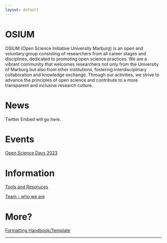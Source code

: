 ```yaml
---
layout: default
---
```

# OSIUM
OSIUM (Open Science Initiative University Marburg) is an open and voluntary group consisting of researchers from all career stages and disciplines, dedicated to promoting open science practices. We are a vibrant community that welcomes researchers not only from the University of Marburg but also from other institutions, fostering interdisciplinary collaboration and knowledge exchange. Through our activities, we strive to advance the principles of open science and contribute to a more transparent and inclusive research culture.

# News
Twitter Embed will go here.

# Events
[Open Science Days 2023](./open-science-days-2023.md)

# Information
[Tools and Resoruces](./tools-and-resources.md)

[Team - who we are](./team.md)

# More?
[Formatting Handbook/Template](./formatting-handbook.md)

---
